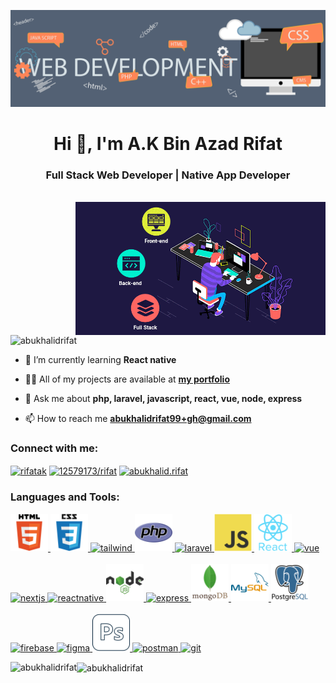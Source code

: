 ![MasterHead](banner.gif)

<h1 align="center">Hi 👋, I'm A.K Bin Azad Rifat</h1>
<h3 align="center">Full Stack Web Developer | Native App Developer</h3>

<br/>
<img align="right" alt="coding" width="400" src="./coding.gif"/>

<p align="left"> <img src="https://komarev.com/ghpvc/?username=abukhalidrifat&label=Profile%20views&color=0e75b6&style=flat" alt="abukhalidrifat" /> </p>

- 🌱 I’m currently learning **React native**

- 👨‍💻 All of my projects are available at <a alt="rifat web dev website" href="https://akrifat.vercel.app" target="_blank" rel="noreferrer"><strong>my portfolio</strong></a>

- 💬 Ask me about **php, laravel, javascript, react, vue, node, express**

- 📫 How to reach me **abukhalidrifat99+gh@gmail.com**
<h3 align="left">Connect with me:</h3>
<p align="left">
<a href="https://linkedin.com/in/rifatak" target="blank"><img align="center" src="https://raw.githubusercontent.com/rahuldkjain/github-profile-readme-generator/master/src/images/icons/Social/linked-in-alt.svg" alt="rifatak" height="30" width="40" /></a>
<a href="https://stackoverflow.com/users/12579173/rifat" target="blank"><img align="center" src="https://raw.githubusercontent.com/rahuldkjain/github-profile-readme-generator/master/src/images/icons/Social/stack-overflow.svg" alt="12579173/rifat" height="30" width="40" /></a>
<a href="https://fb.com/abukhalid.rifat" target="blank"><img align="center" src="https://raw.githubusercontent.com/rahuldkjain/github-profile-readme-generator/master/src/images/icons/Social/facebook.svg" alt="abukhalid.rifat" height="30" width="40" /></a>
</p>

<h3 align="left">Languages and Tools:</h3>
<p align="left"> 
   <a href="https://www.w3.org/html/" target="_blank" rel="noreferrer"> <img src="https://raw.githubusercontent.com/devicons/devicon/master/icons/html5/html5-original-wordmark.svg" alt="html5" width="60" height="60"/> </a>
  <a href="https://www.w3schools.com/css/" target="_blank" rel="noreferrer"> <img src="https://raw.githubusercontent.com/devicons/devicon/master/icons/css3/css3-original-wordmark.svg" alt="css3" width="60" height="60"/> </a>
  <a href="https://tailwindcss.com/" target="_blank" rel="noreferrer"> <img src="https://www.vectorlogo.zone/logos/tailwindcss/tailwindcss-icon.svg" alt="tailwind" width="60" height="60"/> </a>
  <a href="https://www.php.net" target="_blank" rel="noreferrer"> <img src="https://raw.githubusercontent.com/devicons/devicon/master/icons/php/php-original.svg" alt="php" width="60" height="60"/> </a>
  <a href="https://laravel.com" target="_blank" rel="noreferrer"> <img src="https://logowik.com/content/uploads/images/laravel8530.jpg" alt="laravel" width="60" height="60"/> </a>
    <a href="https://developer.mozilla.org/en-US/docs/Web/JavaScript" target="_blank" rel="noreferrer"> <img src="https://raw.githubusercontent.com/devicons/devicon/master/icons/javascript/javascript-original.svg" alt="javascript" width="60" height="60"/> </a>
    <a href="https://reactjs.org/" target="_blank" rel="noreferrer"> <img src="https://raw.githubusercontent.com/devicons/devicon/master/icons/react/react-original-wordmark.svg" alt="react" width="60" height="60"/> </a> 
    <a href="https://vuejs.org/" target="_blank" rel="noreferrer"> <img src="https://upload.wikimedia.org/wikipedia/commons/thumb/9/95/Vue.js_Logo_2.svg/1184px-Vue.js_Logo_2.svg.png" alt="vue" width="60" height="60"/> </a> 
  <br/>
  <br/>
  <a href="https://nextjs.org/" target="_blank" rel="noreferrer"> <img src="https://cdn.sanity.io/images/3do82whm/next/4b1f008289a88f4438a1c983fb32cf1a636d9d0e-1000x667.png?w=720&h=480&fit=clip&auto=format" alt="nextjs" width="90" height="60"/> </a> 
    <a href="https://reactnative.dev/" target="_blank" rel="noreferrer"> <img src="https://devtop.io/wp-content/uploads/2022/10/react-native-1.png" alt="reactnative" width="80" height="60"/> </a>
    <a href="https://nodejs.org" target="_blank" rel="noreferrer"> <img src="https://raw.githubusercontent.com/devicons/devicon/master/icons/nodejs/nodejs-original-wordmark.svg" alt="nodejs" width="60" height="60"/> </a>
    <a href="https://expressjs.com" target="_blank" rel="noreferrer"> <img src="https://expressjs.com/images/express-facebook-share.png" alt="express" width="90" height="60"/> </a> 
    <a href="https://www.mongodb.com/" target="_blank" rel="noreferrer"> <img src="https://raw.githubusercontent.com/devicons/devicon/master/icons/mongodb/mongodb-original-wordmark.svg" alt="mongodb" width="60" height="60"/> </a>
    <a href="https://www.mysql.com/" target="_blank" rel="noreferrer"> <img src="https://raw.githubusercontent.com/devicons/devicon/master/icons/mysql/mysql-original-wordmark.svg" alt="mysql" width="60" height="60"/> </a>
    <a href="https://www.postgresql.org" target="_blank" rel="noreferrer"> <img src="https://raw.githubusercontent.com/devicons/devicon/master/icons/postgresql/postgresql-original-wordmark.svg" alt="postgresql" width="60" height="60"/> </a> 
  <br/
  <br/>
  <br/>
  <a href="https://firebase.google.com/" target="_blank" rel="noreferrer"> <img src="https://www.vectorlogo.zone/logos/firebase/firebase-icon.svg" alt="firebase" width="60" height="60"/> </a> 
  <a href="https://www.figma.com/" target="_blank" rel="noreferrer"> <img src="https://www.vectorlogo.zone/logos/figma/figma-icon.svg" alt="figma" width="60" height="60"/> </a>
  <a href="https://www.photoshop.com/en" target="_blank" rel="noreferrer"> <img src="https://raw.githubusercontent.com/devicons/devicon/master/icons/photoshop/photoshop-line.svg" alt="photoshop" width="60" height="60"/> </a>
  <a href="https://postman.com" target="_blank" rel="noreferrer"> <img src="https://www.vectorlogo.zone/logos/getpostman/getpostman-icon.svg" alt="postman" width="60" height="60"/> </a>
  <a href="https://git-scm.com/" target="_blank" rel="noreferrer"> <img src="https://www.vectorlogo.zone/logos/git-scm/git-scm-icon.svg" alt="git" width="60" height="60"/> </a>
</p>

<p><img align="left" src="https://github-readme-stats.vercel.app/api/top-langs?username=abukhalidrifat&show_icons=true&locale=en&layout=compact" alt="abukhalidrifat" /></p>

<p><img align="center" src="https://github-readme-streak-stats.herokuapp.com/?user=abukhalidrifat&" alt="abukhalidrifat" /></p>
